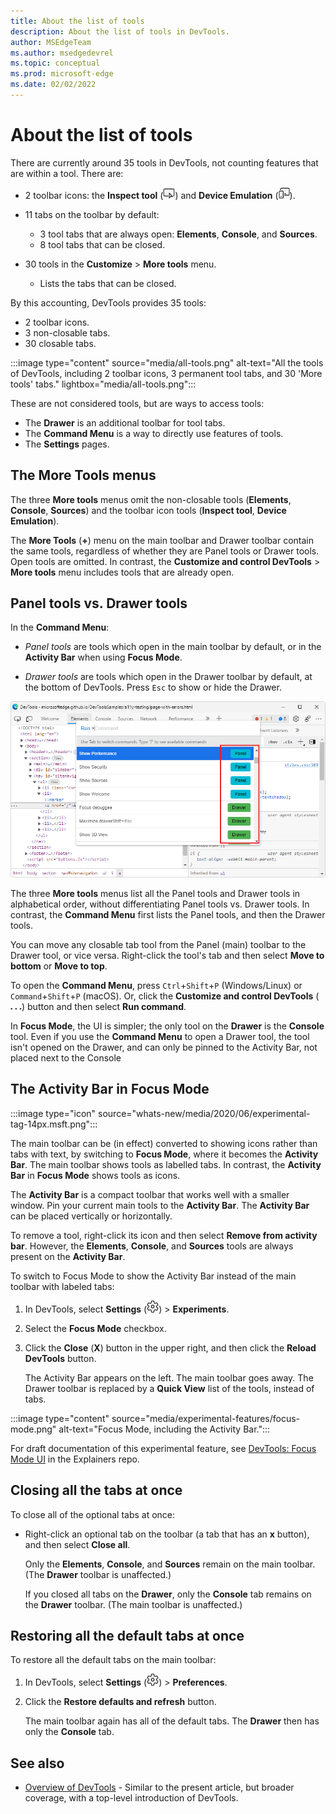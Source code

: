 ```yaml
---
title: About the list of tools
description: About the list of tools in DevTools.
author: MSEdgeTeam
ms.author: msedgedevrel
ms.topic: conceptual
ms.prod: microsoft-edge
ms.date: 02/02/2022
---
```

# About the list of tools

There are currently around 35 tools in DevTools, not counting features that are within a tool.  There are:

*  2 toolbar icons: the **Inspect tool** (![Inspect tool icon.](media/inspect-tool-icon-light-theme.png)) and **Device Emulation** (![Device Emulation icon.](media/device-emulation-icon-light-theme.png)).

*  11 tabs on the toolbar by default:
   *  3 tool tabs that are always open: **Elements**, **Console**, and **Sources**.
   *  8 tool tabs that can be closed.

*  30 tools in the **Customize** > **More tools** menu.
   *  Lists the tabs that can be closed.

By this accounting, DevTools provides 35 tools:
*  2 toolbar icons.
*  3 non-closable tabs.
*  30 closable tabs.

:::image type="content" source="media/all-tools.png" alt-text="All the tools of DevTools, including 2 toolbar icons, 3 permanent tool tabs, and 30 'More tools' tabs." lightbox="media/all-tools.png":::

These are not considered tools, but are ways to access tools:
*  The **Drawer** is an additional toolbar for tool tabs.
*  The **Command Menu** is a way to directly use features of tools.
*  The **Settings** pages.


<!-- ====================================================================== -->
## The More Tools menus

The three **More tools** menus omit the non-closable tools (**Elements**, **Console**, **Sources**) and the toolbar icon tools (**Inspect tool**, **Device Emulation**).

The **More Tools** (**+**) menu on the main toolbar and Drawer toolbar contain the same tools, regardless of whether they are Panel tools or Drawer tools.  Open tools are omitted.  In contrast, the **Customize and control DevTools** > **More tools** menu includes tools that are already open.

<!-- detail: which toolbar the tool opens in.  Different behavior for the 3 More Tools menus. -->


<!-- ====================================================================== -->
## Panel tools vs. Drawer tools

In the **Command Menu**:

* _Panel tools_ are tools which open in the main toolbar by default, or in the **Activity Bar** when using **Focus Mode**.

* _Drawer tools_ are tools which open in the Drawer toolbar by default, at the bottom of DevTools.  Press `Esc` to show or hide the Drawer.

![The Command Menu, showing the Panel tools grouped together, and then the Drawer tools.](media/command-menu-panel-vs-drawer-tools.png)

The three **More tools** menus list all the Panel tools and Drawer tools in alphabetical order, without differentiating Panel tools vs. Drawer tools.  In contrast, the **Command Menu** first lists the Panel tools, and then the Drawer tools.

You can move any closable tab tool from the Panel (main) toolbar to the Drawer tool, or vice versa.  Right-click the tool's tab and then select **Move to bottom** or **Move to top**.

To open the **Command Menu**, press `Ctrl`+`Shift`+`P` (Windows/Linux) or `Command`+`Shift`+`P` (macOS).  Or, click the **Customize and control DevTools** (![Customize icon.](media/customize-devtools-icon-light-theme.png)) button and then select **Run command**.

In **Focus Mode**, the UI is simpler; the only tool on the **Drawer** is the **Console** tool.  Even if you use the **Command Menu** to open a Drawer tool, the tool isn't opened on the Drawer, and can only be pinned to the Activity Bar, not placed next to the Console 


<!-- ====================================================================== -->
## The Activity Bar in Focus Mode

:::image type="icon" source="whats-new/media/2020/06/experimental-tag-14px.msft.png":::

The main toolbar can be (in effect) converted to showing icons rather than tabs with text, by switching to **Focus Mode**, where it becomes the **Activity Bar**.  The main toolbar shows tools as labelled tabs.  In contrast, the **Activity Bar** in **Focus Mode** shows tools as icons.

The **Activity Bar** is a compact toolbar that works well with a smaller window.  Pin your current main tools to the **Activity Bar**.  The **Activity Bar** can be placed vertically or horizontally.

To remove a tool, right-click its icon and then select **Remove from activity bar**.  However, the **Elements**, **Console**, and **Sources** tools are always present on the **Activity Bar**.

To switch to Focus Mode to show the Activity Bar instead of the main toolbar with labeled tabs:

1. In DevTools, select **Settings** (![Settings icon.](media/settings-gear-icon-light-theme.png)) > **Experiments**.

1. Select the **Focus Mode** checkbox.

1. Click the **Close** (**X**) button in the upper right, and then click the **Reload DevTools** button.

   The Activity Bar appears on the left.  The main toolbar goes away.  The Drawer toolbar is replaced by a **Quick View** list of the tools, instead of tabs.

:::image type="content" source="media/experimental-features/focus-mode.png" alt-text="Focus Mode, including the Activity Bar.":::

For draft documentation of this experimental feature, see [DevTools: Focus Mode UI](https://github.com/MicrosoftEdge/MSEdgeExplainers/blob/main/DevTools/FocusMode/explainer.md) in the Explainers repo.

<!-- See also [Focus Mode](experimental-features/index.md#focus-mode), in _Experimental features_. -->


<!-- ====================================================================== -->
## Closing all the tabs at once

To close all of the optional tabs at once:

*  Right-click an optional tab on the toolbar (a tab that has an **x** button), and then select **Close all**.

   Only the **Elements**, **Console**, and **Sources** remain on the main toolbar.  (The **Drawer** toolbar is unaffected.)

   If you closed all tabs on the **Drawer**, only the **Console** tab remains on the **Drawer** toolbar.  (The main toolbar is unaffected.)


<!-- ====================================================================== -->
## Restoring all the default tabs at once

To restore all the default tabs on the main toolbar:

1. In DevTools, select **Settings** (![Settings icon.](media/settings-gear-icon-light-theme.png)) > **Preferences**.

1. Click the **Restore defaults and refresh** button.

   The main toolbar again has all of the default tabs.  The **Drawer** then has only the **Console** tab.


<!-- ====================================================================== -->
## See also
 
* [Overview of DevTools](index.md) - Similar to the present article, but broader coverage, with a top-level introduction of DevTools.
